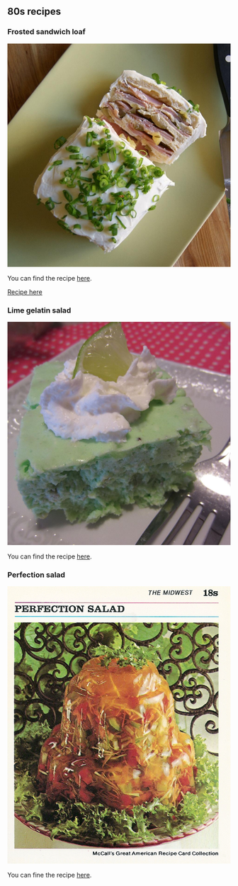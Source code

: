 ## 80s recipes

### Frosted sandwich loaf

![Sandwich](images/frosted-sandwich-loaf.jpg)

You can find the recipe [here][1].  

[1]:http://localhost:3333//home/user/80s-recipes-ArtaNdrecajDushi/recipes/frosted-sandwich-loaf.md
[Recipe here](/recipes/frosted-sandwich-loaf.md)


### Lime gelatin salad

![Gelatin salad](images/lime-gelatin-salad.jpg)

You can find the recipe [here][2].

[2]:http://localhost:3333//home/user/80s-recipes-ArtaNdrecajDushi/recipes/lime-gelatin-salad.md


### Perfection salad

![perfection salad](images/perfection-salad.jpg)

You can fine the recipe [here][3].

[3]:http://localhost:3333//home/user/80s-recipes-ArtaNdrecajDushi/recipes/perfection-salad.md



